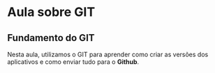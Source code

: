 # Aula sobre GIT 
## Fundamento do GIT

Nesta aula, utilizamos o GIT para aprender como criar as versões dos aplicativos e como enviar tudo para o **Github**.
